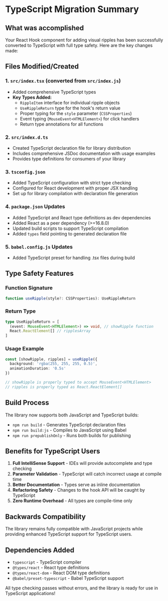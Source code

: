 # TypeScript Migration Summary

## What was accomplished

Your React Hook component for adding visual ripples has been successfully converted to TypeScript with full type safety. Here are the key changes made:

## Files Modified/Created

### 1. `src/index.tsx` (converted from `src/index.js`)
- Added comprehensive TypeScript types
- **Key Types Added:**
  - `RippleItem` interface for individual ripple objects
  - `UseRippleReturn` type for the hook's return value
  - Proper typing for the `style` parameter (`CSSProperties`)
  - Event typing (`MouseEvent<HTMLElement>`) for click handlers
  - Return type annotations for all functions

### 2. `src/index.d.ts`
- Created TypeScript declaration file for library distribution
- Includes comprehensive JSDoc documentation with usage examples
- Provides type definitions for consumers of your library

### 3. `tsconfig.json`
- Added TypeScript configuration with strict type checking
- Configured for React development with proper JSX handling
- Set up for library compilation with declaration file generation

### 4. `package.json` Updates
- Added TypeScript and React type definitions as dev dependencies
- Added React as a peer dependency (>=16.8.0)
- Updated build scripts to support TypeScript compilation
- Added `types` field pointing to generated declaration file

### 5. `babel.config.js` Updates
- Added TypeScript preset for handling .tsx files during build

## Type Safety Features

### Function Signature
```typescript
function useRipple(style?: CSSProperties): UseRippleReturn
```

### Return Type
```typescript
type UseRippleReturn = [
  (event: MouseEvent<HTMLElement>) => void, // showRipple function
  React.ReactElement[] // ripplesArray
]
```

### Usage Example
```typescript
const [showRipple, ripples] = useRipple({
  background: 'rgba(255, 255, 255, 0.5)',
  animationDuration: '0.5s'
})

// showRipple is properly typed to accept MouseEvent<HTMLElement>
// ripples is properly typed as React.ReactElement[]
```

## Build Process

The library now supports both JavaScript and TypeScript builds:

- `npm run build` - Generates TypeScript declaration files
- `npm run build:js` - Compiles to JavaScript using Babel
- `npm run prepublishOnly` - Runs both builds for publishing

## Benefits for TypeScript Users

1. **Full IntelliSense Support** - IDEs will provide autocomplete and type checking
2. **Parameter Validation** - TypeScript will catch incorrect usage at compile time
3. **Better Documentation** - Types serve as inline documentation
4. **Refactoring Safety** - Changes to the hook API will be caught by TypeScript
5. **Zero Runtime Overhead** - All types are compile-time only

## Backwards Compatibility

The library remains fully compatible with JavaScript projects while providing enhanced TypeScript support for TypeScript users.

## Dependencies Added

- `typescript` - TypeScript compiler
- `@types/react` - React type definitions
- `@types/react-dom` - React DOM type definitions
- `@babel/preset-typescript` - Babel TypeScript support

All type checking passes without errors, and the library is ready for use in TypeScript applications!